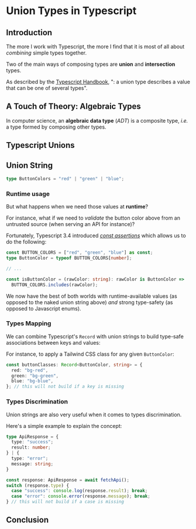 # Union Types in Typescript

## Introduction

The more I work with Typescript, the more I find that it is most of all about *combining* simple types together.

Two of the main ways of composing types are **union** and **intersection** types.

As described by the [Typescript Handbook](https://www.typescriptlang.org/docs/handbook/unions-and-intersections.html), ": a union type describes a value that can be one of several types".

## A Touch of Theory: Algebraic Types

In computer science, an **algebraic data type** (*ADT*) is a composite type, *i.e.* a type formed by composing other types.

## Typescript Unions

## Union String

```typescript
type ButtonColors = "red" | "green" | "blue";
```

### Runtime usage

But what happens when we need those values at **runtime**?

For instance, what if we need to *validate* the button color above from an untrusted source (when serving an API for instance)?

Fortunately, Typescript 3.4 introduced [*const assertions*](https://www.typescriptlang.org/docs/handbook/release-notes/typescript-3-4.html#const-assertions) which allows us to do the following:

```typescript
const BUTTON_COLORS = ["red", "green", "blue"] as const;
type ButtonColor = typeof BUTTON_COLORS[number];

// ...

const isButtonColor = (rawColor: string): rawColor is ButtonColor =>
  BUTTON_COLORS.includes(rawColor);
```

We now have the best of both worlds with runtime-available values (as opposed to the naked union string above) *and* strong type-safety (as opposed to Javascript enums).

### Types Mapping

We can combine Typescript's `Record` with union strings to build type-safe associations between keys and values:

For instance, to apply a Tailwind CSS class for any given `ButtonColor`:

```typescript
const buttonClasses: Record<ButtonColor, string> = {
  red: "bg-red",
  green: "bg-green",
  blue: "bg-blue",
}; // this will not build if a key is missing
```

### Types Discrimination

Union strings are also very useful when it comes to types discrimination.

Here's a simple example to explain the concept:

```typescript
type ApiResponse = {
  type: "success";
  result: number;
} | {
  type: "error";
  message: string;
}

const response: ApiResponse = await fetchApi();
switch (response.type) {
  case "success": console.log(response.result); break;
  case "error": console.error(response.message); break;
} // this will not build if a case is missing
```

## Conclusion
